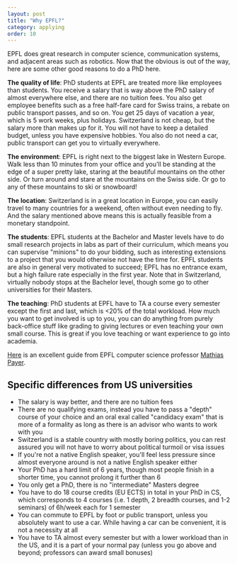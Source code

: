 ```yaml
---
layout: post
title: "Why EPFL?"
category: applying
order: 10
---
```


EPFL does great research in computer science, communication systems, and adjacent areas such as robotics.
Now that the obvious is out of the way, here are some other good reasons to do a PhD here.

**The quality of life**: PhD students at EPFL are treated more like employees than students. You receive a salary that is way above the PhD salary of almost everywhere else,
and there are no tuition fees. You also get employee benefits such as a free half-fare card for Swiss trains, a rebate on public transport passes, and so on.
You get 25 days of vacation a year, which is 5 work weeks, plus holidays.
Switzerland is not cheap, but the salary more than makes up for it. You will not have to keep a detailed budget, unless you have expensive hobbies.
You also do not need a car, public transport can get you to virtually everywhere.

**The environment**: EPFL is right next to the biggest lake in Western Europe. Walk less than 10 minutes from your office and you'll be standing at the edge of a super pretty lake,
staring at the beautiful mountains on the other side. Or turn around and stare at the mountains on the Swiss side. Or go to any of these mountains to ski or snowboard!

**The location**: Switzerland is in a great location in Europe, you can easily travel to many countries for a weekend, often without even needing to fly.
And the salary mentioned above means this is actually feasible from a monetary standpoint.

**The students**: EPFL students at the Bachelor and Master levels have to do small research projects in labs as part of their curriculum,
which means you can supervise "minions" to do your bidding, such as interesting extensions to a project that you would otherwise not have the time for.
EPFL students are also in general very motivated to succeed; EPFL has no entrance exam, but a high failure rate especially in the first year.
Note that in Switzerland, virtually nobody stops at the Bachelor level, though some go to other universities for their Masters.

**The teaching**: PhD students at EPFL have to TA a course every semester except the first and last, which is <20% of the total workload.
How much you want to get involved is up to you, you can do anything from purely back-office stuff like grading to giving lectures or even teaching your own small course.
This is great if you love teaching or want experience to go into academia.

[Here](https://nebelwelt.net/blog/2021/0121-phd_at_epfl.html) is an excellent guide from EPFL computer science professor [Mathias Payer](https://people.epfl.ch/mathias.payer).


## Specific differences from US universities

* The salary is way better, and there are no tuition fees
* There are no qualifying exams, instead you have to pass a "depth" course of your choice and an oral exal called "candidacy exam" that is more of a formality as long as there is an advisor who wants to work with you
* Switzerland is a stable country with mostly boring politics, you can rest assured you will not have to worry about political turmoil or visa issues
* If you're not a native English speaker, you'll feel less pressure since almost everyone around is not a native English speaker either
* Your PhD has a hard limit of 6 years, though most people finish in a shorter time, you cannot prolong it further than 6
* You only get a PhD, there is no "intermediate" Masters degree
* You have to do 18 course credits (EU ECTS) in total in your PhD in CS, which corresponds to 4 courses (i.e. 1 depth, 2 breadth courses, and 1-2 seminars) of 6h/week each for 1 semester
* You can commute to EPFL by foot or public transport, unless you absolutely want to use a car. While having a car can be convenient, it is not a necessity at all
* You have to TA almost every semester but with a lower workload than in the US, and it is a part of your normal pay (unless you go above and beyond; professors can award small bonuses)
